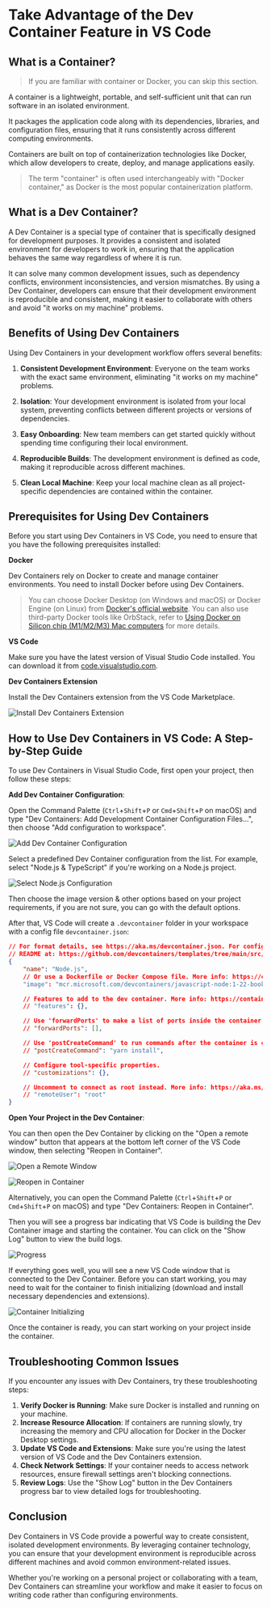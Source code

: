 # Take Advantage of the Dev Container Feature in VS Code

## What is a Container?

> If you are familiar with container or Docker, you can skip this section.

A container is a lightweight, portable, and self-sufficient unit that can run software in an isolated environment.

It packages the application code along with its dependencies, libraries, and configuration files, ensuring that it runs consistently across different computing environments.

Containers are built on top of containerization technologies like Docker, which allow developers to create, deploy, and manage applications easily.

> The term "container" is often used interchangeably with "Docker container," as Docker is the most popular containerization platform.

## What is a Dev Container?

A Dev Container is a special type of container that is specifically designed for development purposes. It provides a consistent and isolated environment for developers to work in, ensuring that the application behaves the same way regardless of where it is run.

It can solve many common development issues, such as dependency conflicts, environment inconsistencies, and version mismatches. By using a Dev Container, developers can ensure that their development environment is reproducible and consistent, making it easier to collaborate with others and avoid "it works on my machine" problems.

## Benefits of Using Dev Containers

Using Dev Containers in your development workflow offers several benefits:

1. **Consistent Development Environment**: Everyone on the team works with the exact same environment, eliminating "it works on my machine" problems.

2. **Isolation**: Your development environment is isolated from your local system, preventing conflicts between different projects or versions of dependencies.

3. **Easy Onboarding**: New team members can get started quickly without spending time configuring their local environment.

4. **Reproducible Builds**: The development environment is defined as code, making it reproducible across different machines.

5. **Clean Local Machine**: Keep your local machine clean as all project-specific dependencies are contained within the container.

## Prerequisites for Using Dev Containers

Before you start using Dev Containers in VS Code, you need to ensure that you have the following prerequisites installed:

**Docker**

Dev Containers rely on Docker to create and manage container environments. You need to install Docker before using Dev Containers.

> You can choose Docker Desktop (on Windows and macOS) or Docker Engine (on Linux) from [Docker's official website](https://www.docker.com/products/docker-desktop/). You can also use third-party Docker tools like OrbStack, refer to [Using Docker on Silicon chip (M1/M2/M3) Mac computers](/en/mac/how-to-use-docker-on-m1-mac.html) for more details.


**VS Code**

Make sure you have the latest version of Visual Studio Code installed. You can download it from [code.visualstudio.com](https://code.visualstudio.com/).


**Dev Containers Extension**

Install the Dev Containers extension from the VS Code Marketplace.

![Install Dev Containers Extension](/attachments/vscode/dev-container/01-extension.png)

## How to Use Dev Containers in VS Code: A Step-by-Step Guide

To use Dev Containers in Visual Studio Code, first open your project, then follow these steps:

**Add Dev Container Configuration**:

Open the Command Palette (`Ctrl`+`Shift`+`P` or `Cmd`+`Shift`+`P` on macOS) and type "Dev Containers: Add Development Container Configuration Files...", then choose "Add configuration to workspace".

![Add Dev Container Configuration](/attachments/vscode/dev-container/02-add-config.png)

Select a predefined Dev Container configuration from the list. For example, select "Node.js & TypeScript" if you're working on a Node.js project.

![Select Node.js Configuration](/attachments/vscode/dev-container/03-select-nodejs.png)

Then choose the image version & other options based on your project requirements, if you are not sure, you can go with the default options.

After that, VS Code will create a `.devcontainer` folder in your workspace with a config file `devcontainer.json`:

```json
// For format details, see https://aka.ms/devcontainer.json. For config options, see the
// README at: https://github.com/devcontainers/templates/tree/main/src/javascript-node
{
	"name": "Node.js",
	// Or use a Dockerfile or Docker Compose file. More info: https://containers.dev/guide/dockerfile
	"image": "mcr.microsoft.com/devcontainers/javascript-node:1-22-bookworm"

	// Features to add to the dev container. More info: https://containers.dev/features.
	// "features": {},

	// Use 'forwardPorts' to make a list of ports inside the container available locally.
	// "forwardPorts": [],

	// Use 'postCreateCommand' to run commands after the container is created.
	// "postCreateCommand": "yarn install",

	// Configure tool-specific properties.
	// "customizations": {},

	// Uncomment to connect as root instead. More info: https://aka.ms/dev-containers-non-root.
	// "remoteUser": "root"
}
```

**Open Your Project in the Dev Container**:

You can then open the Dev Container by clicking on the "Open a remote window" button that appears at the bottom left corner of the VS Code window, then selecting "Reopen in Container".

![Open a Remote Window](/attachments/vscode/dev-container/04-open-remote-window.png)

![Reopen in Container](/attachments/vscode/dev-container/05-reopen-in-container.png)

Alternatively, you can open the Command Palette (`Ctrl`+`Shift`+`P` or `Cmd`+`Shift`+`P` on macOS) and type "Dev Containers: Reopen in Container".

Then you will see a progress bar indicating that VS Code is building the Dev Container image and starting the container. You can click on the "Show Log" button to view the build logs.

![Progress](/attachments/vscode/dev-container/06-progress.png)

If everything goes well, you will see a new VS Code window that is connected to the Dev Container. Before you can start working, you may need to wait for the container to finish initializing (download and install necessary dependencies and extensions).

![Container Initializing](/attachments/vscode/dev-container/07-container-initializing.png)

Once the container is ready, you can start working on your project inside the container.

## Troubleshooting Common Issues

If you encounter any issues with Dev Containers, try these troubleshooting steps:

1. **Verify Docker is Running**: Make sure Docker is installed and running on your machine.
2. **Increase Resource Allocation**: If containers are running slowly, try increasing the memory and CPU allocation for Docker in the Docker Desktop settings.
3. **Update VS Code and Extensions**: Make sure you're using the latest version of VS Code and the Dev Containers extension.
4. **Check Network Settings**: If your container needs to access network resources, ensure firewall settings aren't blocking connections.
5. **Review Logs**: Use the "Show Log" button in the Dev Containers progress bar to view detailed logs for troubleshooting.

## Conclusion

Dev Containers in VS Code provide a powerful way to create consistent, isolated development environments. By leveraging container technology, you can ensure that your development environment is reproducible across different machines and avoid common environment-related issues.

Whether you're working on a personal project or collaborating with a team, Dev Containers can streamline your workflow and make it easier to focus on writing code rather than configuring environments.
